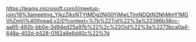 https://teams.microsoft.com/l/meetup-join/19%3ameeting_YjkzZjkxNTYtMDg2Ni00YjMwLTlmNDQtN2NhMmY1MGVhZmVi%40thread.v2/0?context=%7b%22Tid%22%3a%22396b38cc-aa65-492b-bb0e-3d94ed25a97b%22%2c%22Oid%22%3a%2273bca0a4-648a-402d-b528-0162a9e6d40c%22%7d
